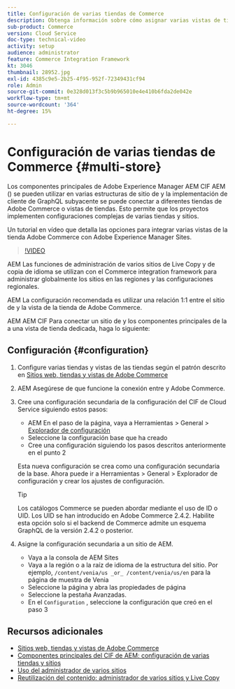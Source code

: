 ```yaml
---
title: Configuración de varias tiendas de Commerce
description: Obtenga información sobre cómo asignar varias vistas de tiendas de Adobe Commerce a Adobe Experience Manager. Esto permite que los proyectos admitan casos de uso de varios inquilinos y multilingües.
sub-product: Commerce
version: Cloud Service
doc-type: technical-video
activity: setup
audience: administrator
feature: Commerce Integration Framework
kt: 3046
thumbnail: 28952.jpg
exl-id: 4385c9e5-2b25-4f95-952f-72349431cf94
role: Admin
source-git-commit: 0e328d013f3c5b9b965010e4e410b6fda2de042e
workflow-type: tm+mt
source-wordcount: '364'
ht-degree: 15%

---
```


# Configuración de varias tiendas de Commerce {#multi-store}

Los componentes principales de Adobe Experience Manager AEM CIF AEM () se pueden utilizar en varias estructuras de sitio de y la implementación de cliente de GraphQL subyacente se puede conectar a diferentes tiendas de Adobe Commerce o vistas de tiendas. Esto permite que los proyectos implementen configuraciones complejas de varias tiendas y sitios.

Un tutorial en vídeo que detalla las opciones para integrar varias vistas de la tienda Adobe Commerce con Adobe Experience Manager Sites.

>[!VIDEO](https://video.tv.adobe.com/v/28952/?quality=12)

AEM Las funciones de administración de varios sitios de Live Copy y de copia de idioma se utilizan con el Commerce integration framework para administrar globalmente los sitios en las regiones y las configuraciones regionales.

AEM La configuración recomendada es utilizar una relación 1:1 entre el sitio de y la vista de la tienda de Adobe Commerce.

AEM AEM CIF Para conectar un sitio de y los componentes principales de la a una vista de tienda dedicada, haga lo siguiente:

## Configuración {#configuration}

1. Configure varias tiendas y vistas de las tiendas según el patrón descrito en [Sitios web, tiendas y vistas de Adobe Commerce](https://experienceleague.adobe.com/docs/commerce-admin/start/setup/websites-stores-views.html)

2. AEM Asegúrese de que funcione la conexión entre y Adobe Commerce.

3. Cree una configuración secundaria de la configuración del CIF de Cloud Service siguiendo estos pasos:

   * AEM En el paso de la página, vaya a Herramientas > General > [Explorador de configuración](/help/implementing/developing/introduction/configurations.md#using-configuration-browser)
   * Seleccione la configuración base que ha creado
   * Cree una configuración siguiendo los pasos descritos anteriormente en el punto 2

   Esta nueva configuración se crea como una configuración secundaria de la base. Ahora puede ir a Herramientas > General > Explorador de configuración y crear los ajustes de configuración.

   >[!TIP]
   >
   > Los catálogos Commerce se pueden abordar mediante el uso de ID o UID. Los UID se han introducido en Adobe Commerce 2.4.2. Habilite esta opción solo si el backend de Commerce admite un esquema GraphQL de la versión 2.4.2 o posterior.

4. Asigne la configuración secundaria a un sitio de AEM.

   * Vaya a la consola de AEM Sites
   * Vaya a la región o a la raíz de idioma de la estructura del sitio. Por ejemplo, `/content/venia/us _or_ /content/venia/us/en` para la página de muestra de Venia
   * Seleccione la página y abra las propiedades de página
   * Seleccione la pestaña Avanzadas.
   * En el `Configuration` , seleccione la configuración que creó en el paso 3

## Recursos adicionales

* [Sitios web, tiendas y vistas de Adobe Commerce](https://experienceleague.adobe.com/docs/commerce-admin/start/setup/websites-stores-views.html)
* [Componentes principales del CIF de AEM: configuración de varias tiendas y sitios](https://github.com/adobe/aem-core-cif-components#multi-store--site-configuration)
* [Uso del administrador de varios sitios](https://experienceleague.adobe.com/docs/experience-manager-learn/sites/translation/multi-site-manager-feature-video-use.html)
* [Reutilización del contenido: administrador de varios sitios y Live Copy](/help/sites-cloud/administering/msm/overview.md)
